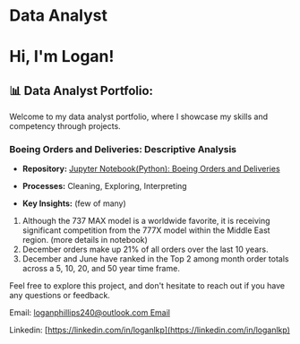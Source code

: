 # Data Analyst

# Hi, I'm Logan!

## 📊 Data Analyst Portfolio:

Welcome to my data analyst portfolio, where I showcase my skills and competency through projects.

### Boeing Orders and Deliveries: Descriptive Analysis

- **Repository:** [Jupyter Notebook(Python): Boeing Orders and Deliveries](https://github.com/logankade/BoeingOrdersDeliveries/blob/main/Boeing%20Project%20122823.ipynb)

- **Processes:** Cleaning, Exploring, Interpreting
  
- **Key Insights:** (few of many)
 1. Although the 737 MAX model is a worldwide favorite, it is receiving significant competition from the 777X model within the Middle East region. (more details in notebook)
 2. December orders make up 21% of all orders over the last 10 years.
 3. December and June have ranked in the Top 2 among month order totals across a 5, 10, 20, and 50 year time frame.





Feel free to explore this project, and don't hesitate to reach out if you have any questions or feedback.

Email: [loganphillips240@outlook.com Email](loganphillips240@outlook.com)

Linkedin: [https://linkedin.com/in/loganlkp](https://linkedin.com/in/loganlkp)
